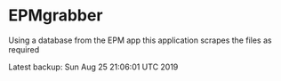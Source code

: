 # EPMgrabber
Using a database from the EPM app this application scrapes the files as required


Latest backup: Sun Aug 25 21:06:01 UTC 2019
